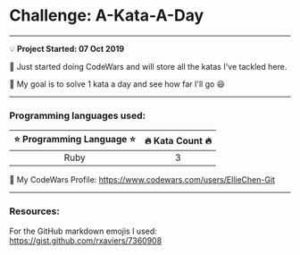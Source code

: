 # Challenge: A-Kata-A-Day
---
:bulb: <b>Project Started: 07 Oct 2019</b>

:love_letter: Just started doing CodeWars and will store all the katas I've tackled here.

:pray: My goal is to solve 1 kata a day and see how far I'll go :laughing:

---
### Programming languages used:

|   :star: Programming Language :star: |    :fire: Kata Count :fire: | 
|:------------------------:|:--------------:|
|            Ruby          |         3      | 


:whale: My CodeWars Profile: https://www.codewars.com/users/EllieChen-Git

---
### Resources:
For the GitHub markdown emojis I used: https://gist.github.com/rxaviers/7360908